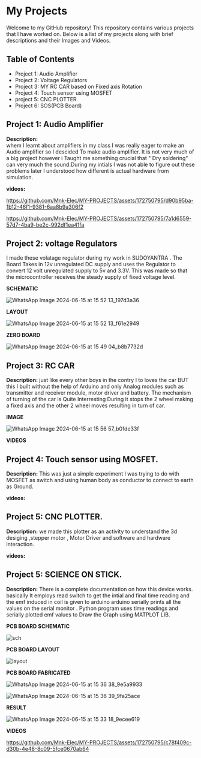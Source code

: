 # My Projects
Welcome to my GitHub repository! This repository contains various projects that I have worked on. Below is a list of my projects along with brief descriptions and their Images and Videos.

## Table of Contents
- Project 1: Audio Amplifier
- Project 2: Voltage Regulators
- Project 3: MY RC CAR based on Fixed axis Rotation
- Project 4: Touch sensor using MOSFET
- project 5: CNC PLOTTER
- Project 6: SOS(PCB Board)
  
## Project 1: Audio Amplifier

**Description:**  
whem I learnt about amplifiers in my class I was really eager to make an Audio amplifier so I descided To make audio amplifier.
It is not very much of a big project however i Taught me something crucial that " Dry soldering" can very much the sound.During my intials I was not able to figure out these problems later I understood how different is actual hardware from simulation.

**videos:**  

https://github.com/Mnk-Elec/MY-PROJECTS/assets/172750795/d90b95ba-1b12-46f1-9381-6aa8b9a306f2

https://github.com/Mnk-Elec/MY-PROJECTS/assets/172750795/7a1d6559-57d7-4ba9-be2c-992df1ea41fa

## Project 2: voltage Regulators
I made these volatage regulator during my work in SUDOYANTRA . The Board Takes in 12v unregulated DC supply and uses the Regulator to convert 
12 volt unregulated supply to 5v and 3.3V. This was made so that the microcontroller receives the steady supply of fixed voltage level.

**SCHEMATIC**

![WhatsApp Image 2024-06-15 at 15 52 13_197d3a36](https://github.com/Mnk-Elec/MY-PROJECTS/assets/172750795/435b930f-84c8-4927-898a-84d1895ccd79)

**LAYOUT**

![WhatsApp Image 2024-06-15 at 15 52 13_f61e2949](https://github.com/Mnk-Elec/MY-PROJECTS/assets/172750795/93b18880-516d-403f-9f45-5acf946ff2a0)

**ZERO BOARD**

![WhatsApp Image 2024-06-15 at 15 49 04_b8b7732d](https://github.com/Mnk-Elec/MY-PROJECTS/assets/172750795/a7cefe19-340c-40f2-bfd6-7fa117611405)

## Project 3: RC CAR

**Description:**
just like every other boys in the contry I to loves the car BUT this I built without the help of Arduino and only Analog modules such as transmitter and receiver module, motor driver and battery.
The mechanism of turning of the car is Quite Interresting During it stops the 2 wheel making a fixed axis and the other 2 wheel moves resulting in turn of car. 

**IMAGE**

![WhatsApp Image 2024-06-15 at 15 56 57_b0fde33f](https://github.com/Mnk-Elec/MY-PROJECTS/assets/172750795/a726718a-6080-4384-bf8f-7124df701531)

**VIDEOS**


## Project 4: Touch sensor using MOSFET.

**Description:**
This was just a simple experiment I was trying to do with MOSFET as switch and using human body as conductor to connect to earth as Ground.

**videos:**

## Project 5: CNC PLOTTER.

**Description:**
we made this plotter as an activity to understand the 3d desiging ,stepper motor , Motor Driver and software and hardware interaction.

**videos:**

## Project 5: SCIENCE ON STICK.

**Description:**
There is a complete documentation on how this device works. basically It employs read switch to get the intial and final time reading and the emf induced in coil is given to arduino arduino serially prints all the values on the serial monitor . Python program uses time readings and serially plotted emf values to Draw the Graph using MATPLOT LIB.

**PCB BOARD SCHEMATIC**

![sch](https://github.com/Mnk-Elec/MY-PROJECTS/assets/172750795/6c9417b9-62c5-400b-9005-b5b30b2e45e3)

**PCB BOARD LAYOUT**

![layout](https://github.com/Mnk-Elec/MY-PROJECTS/assets/172750795/28a65a83-eb1e-420a-b8b7-70fce2bc782b)

**PCB BOARD FABRICATED**

![WhatsApp Image 2024-06-15 at 15 36 38_9e5a9933](https://github.com/Mnk-Elec/MY-PROJECTS/assets/172750795/463e3606-8ba9-40ff-b57b-8c7b02c8d6d3)

![WhatsApp Image 2024-06-15 at 15 36 39_9fa25ace](https://github.com/Mnk-Elec/MY-PROJECTS/assets/172750795/e09535b6-e7e2-4754-9078-5243345d5d80)

**RESULT**

![WhatsApp Image 2024-06-15 at 15 33 18_9ecee619](https://github.com/Mnk-Elec/MY-PROJECTS/assets/172750795/c4c27dd0-6249-4a74-bbb5-9171567a453e)

**VIDEOS**

https://github.com/Mnk-Elec/MY-PROJECTS/assets/172750795/c78f409c-d30b-4e48-8c09-5fce0670ab64

